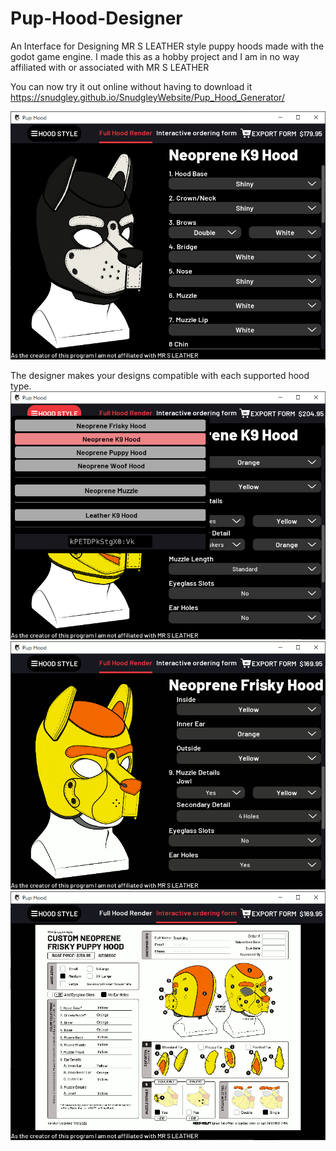 # Pup-Hood-Designer
An Interface for Designing MR S LEATHER style puppy hoods made with the godot game engine. I made this as a hobby project and I am in no way affiliated with or associated with MR S LEATHER

You can now try it out online without having to download it 
https://snudgley.github.io/SnudgleyWebsite/Pup_Hood_Generator/

![Demo Image 001](Demo001.png?raw=true "Demo Image 001")

The designer makes your designs compatible with each supported hood type.
![Demo Image 002](Demo002.png?raw=true "Demo Image 002")
![Demo Image 003](Demo003.gif?raw=true "Demo Image 003")
![Demo Image 004](Demo004.gif?raw=true "Demo Image 004")
